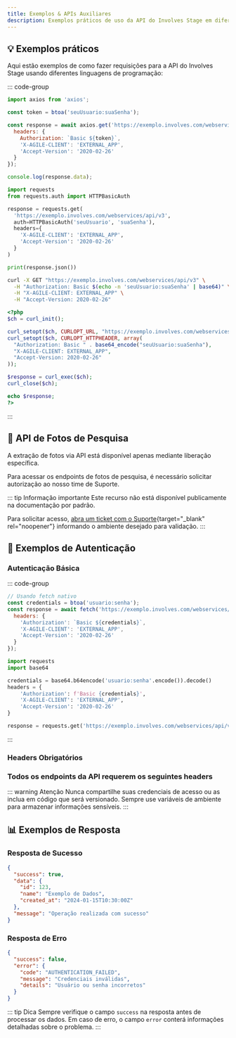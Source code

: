 ```yaml
---
title: Exemplos & APIs Auxiliares
description: Exemplos práticos de uso da API do Involves Stage em diferentes linguagens de programação.
---
```


## 💡 Exemplos práticos

Aqui estão exemplos de como fazer requisições para a API do Involves Stage usando diferentes linguagens de programação:

::: code-group

```javascript [JavaScript (axios)]
import axios from 'axios';

const token = btoa('seuUsuario:suaSenha');

const response = await axios.get('https://exemplo.involves.com/webservices/api/v3', {
  headers: {
    Authorization: `Basic ${token}`,
    'X-AGILE-CLIENT': 'EXTERNAL_APP',
    'Accept-Version': '2020-02-26'
  }
});

console.log(response.data);
```

```python [Python (requests)]
import requests
from requests.auth import HTTPBasicAuth

response = requests.get(
  'https://exemplo.involves.com/webservices/api/v3',
  auth=HTTPBasicAuth('seuUsuario', 'suaSenha'),
  headers={
    'X-AGILE-CLIENT': 'EXTERNAL_APP',
    'Accept-Version': '2020-02-26'
  }
)

print(response.json())
```

```bash [cURL]
curl -X GET "https://exemplo.involves.com/webservices/api/v3" \
  -H "Authorization: Basic $(echo -n 'seuUsuario:suaSenha' | base64)" \
  -H "X-AGILE-CLIENT: EXTERNAL_APP" \
  -H "Accept-Version: 2020-02-26"
```

```php [PHP]
<?php
$ch = curl_init();

curl_setopt($ch, CURLOPT_URL, "https://exemplo.involves.com/webservices/api/v3");
curl_setopt($ch, CURLOPT_HTTPHEADER, array(
  "Authorization: Basic " . base64_encode("seuUsuario:suaSenha"),
  "X-AGILE-CLIENT: EXTERNAL_APP",
  "Accept-Version: 2020-02-26"
));

$response = curl_exec($ch);
curl_close($ch);

echo $response;
?>
```

:::

## 📸 API de Fotos de Pesquisa

A extração de fotos via API está disponível apenas mediante liberação específica.

Para acessar os endpoints de fotos de pesquisa, é necessário solicitar autorização ao nosso time de Suporte.

::: tip Informação importante
Este recurso não está disponível publicamente na documentação por padrão.

Para solicitar acesso, [abra um ticket com o Suporte](https://help.involves.com/hc/pt-br/requests/new){target="_blank" rel="noopener"} informando o ambiente desejado para validação.
:::

## 🔧 Exemplos de Autenticação

### Autenticação Básica

::: code-group

```javascript [JavaScript]
// Usando fetch nativo
const credentials = btoa('usuario:senha');
const response = await fetch('https://exemplo.involves.com/webservices/api/v3', {
  headers: {
    'Authorization': `Basic ${credentials}`,
    'X-AGILE-CLIENT': 'EXTERNAL_APP',
    'Accept-Version': '2020-02-26'
  }
});
```

```python [Python]
import requests
import base64

credentials = base64.b64encode('usuario:senha'.encode()).decode()
headers = {
    'Authorization': f'Basic {credentials}',
    'X-AGILE-CLIENT': 'EXTERNAL_APP',
    'Accept-Version': '2020-02-26'
}

response = requests.get('https://exemplo.involves.com/webservices/api/v3', headers=headers)
```

:::

### Headers Obrigatórios

<script setup>

const headersTable = [
  {
    key: 'Authorization',
    description: '<code>Basic &lt;token&gt;</code> — Token de autenticação em Base64',
    color: 'blue'
  },
  {
    key: 'X-AGILE-CLIENT',
    description: '<code>EXTERNAL_APP</code> — Identificador do cliente',
    color: 'purple'
  },
  {
    key: 'Accept-Version',
    description: '<code>2020-02-26</code> — Versão da API',
    color: 'red'
  }
]
</script>

### Todos os endpoints da API requerem os seguintes headers

<ApiCard
  title="request.headers"
  :items="headersTable"
/>

::: warning Atenção
Nunca compartilhe suas credenciais de acesso ou as inclua em código que será versionado.
Sempre use variáveis de ambiente para armazenar informações sensíveis.
:::

## 📊 Exemplos de Resposta

### Resposta de Sucesso

```json
{
  "success": true,
  "data": {
    "id": 123,
    "name": "Exemplo de Dados",
    "created_at": "2024-01-15T10:30:00Z"
  },
  "message": "Operação realizada com sucesso"
}
```

### Resposta de Erro

```json
{
  "success": false,
  "error": {
    "code": "AUTHENTICATION_FAILED",
    "message": "Credenciais inválidas",
    "details": "Usuário ou senha incorretos"
  }
}
```

::: tip Dica
Sempre verifique o campo `success` na resposta antes de processar os dados.
Em caso de erro, o campo `error` conterá informações detalhadas sobre o problema.
:::
